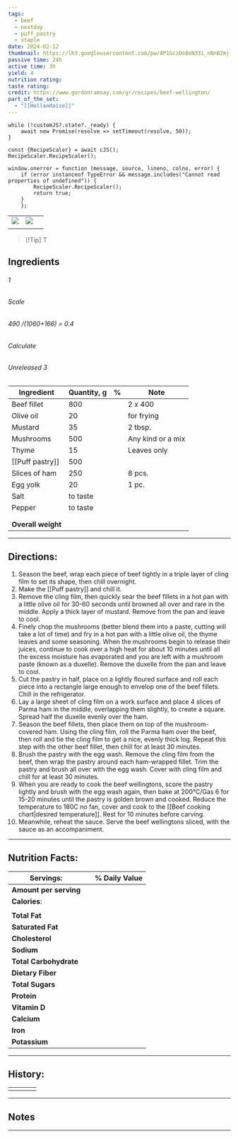 ```yaml
---
tags:
  - beef
  - nextday
  - puff_pastry
  - staple
date: 2024-02-12
thumbnail: https://lh3.googleusercontent.com/pw/AP1GczOo8oN33i_nNnBZmj-j-sTbn7GKVv1Dme5dGGDu6vKXc0bFELtbyb8APBmMfRL3MLEIyDWDfNwCUGK7RJC8e9a3ZKWasMrrU3YM5zwynuM3IMvc4uicbmA22zHlZQ1i7LdMPALtheRfMAlN3R-xBZnm=w1144-h858-s-no-gm?authuser=0
passive time: 24h
active time: 3h
yield: 4
nutrition rating: 
taste rating: 
credit: https://www.gordonramsay.com/gr/recipes/beef-wellington/
part_of_the_set:
  - "[[Hollandaise]]"
---
```

```dataviewjs
while (!customJS?.state?._ready) { 
	await new Promise(resolve => setTimeout(resolve, 50)); 
} 

const {RecipeScaler} = await cJS();
RecipeScaler.RecipeScaler();

window.onerror = function (message, source, lineno, colno, error) {
	if (error instanceof TypeError && message.includes("Cannot read properties of undefined")) {
		RecipeScaler.RecipeScaler();
		return true;
	}
    };
```

|                                                                                                                                                                                                                                      |                                                                                                                                                                                                                                      |     |
| ------------------------------------------------------------------------------------------------------------------------------------------------------------------------------------------------------------------------------------ | ------------------------------------------------------------------------------------------------------------------------------------------------------------------------------------------------------------------------------------ | --- |
| ![](https://lh3.googleusercontent.com/pw/AP1GczOFH05scAWb8qcCwTNwSpTmNmt2jo73GBCi1E6QTHA9_Jr4MY1ywGf8kuNKHAD35r763ppSNQBSFB682VSuwEnFmjuq_wNsATQ4v28MF7N6l5N-mJeI-5CCAqSHYeHOSLn0wOEIShouBE_3WFtRRrNz=w1144-h858-s-no-gm?authuser=0) | ![](https://lh3.googleusercontent.com/pw/AP1GczOo8oN33i_nNnBZmj-j-sTbn7GKVv1Dme5dGGDu6vKXc0bFELtbyb8APBmMfRL3MLEIyDWDfNwCUGK7RJC8e9a3ZKWasMrrU3YM5zwynuM3IMvc4uicbmA22zHlZQ1i7LdMPALtheRfMAlN3R-xBZnm=w1144-h858-s-no-gm?authuser=0) |     |
|                                                                                                                                                                                                                                      |                                                                                                                                                                                                                                      |     |

> [!Tip] T
## Ingredients

###### 1
###### Scale
###### 490 /(1060+166) = 0.4
###### Calculate
###### Unreleased 3

| Ingredient         | Quantity, g | %   | Note              |
| ------------------ | ----------- | --- | ----------------- |
| Beef fillet        | 800         |     | 2 x 400           |
| Olive oil          | 20          |     | for frying        |
| Mustard            | 35          |     | 2 tbsp.           |
| Mushrooms          | 500         |     | Any kind or a mix |
| Thyme              | 15          |     | Leaves only       |
| [[Puff pastry]]    | 500         |     |                   |
| Slices of ham      | 250         |     | 8 pcs.            |
| Egg yolk           | 20          |     | 1 pc.             |
| Salt               | to taste    |     |                   |
| Pepper             | to taste    |     |                   |
|                    |             |     |                   |
|                    |             |     |                   |
| **Overall weight** |             |     |                   |




---
## Directions:

1. Season the beef, wrap each piece of beef tightly in a triple layer of cling film to set its shape, then chill overnight.
2. Make the [[Puff pastry]] and chill it.
3. Remove the cling film, then quickly sear the beef fillets in a hot pan with a little olive oil for 30-60 seconds until browned all over and rare in the middle. Apply a thick layer of mustard. Remove from the pan and leave to cool.
4. Finely chop the mushrooms (better blend them into a paste, cutting will take a lot of time) and fry in a hot pan with a little olive oil, the thyme leaves and some seasoning. When the mushrooms begin to release their juices, continue to cook over a high heat for about 10 minutes until all the excess moisture has evaporated and you are left with a mushroom paste (known as a duxelle). Remove the duxelle from the pan and leave to cool.
5. Cut the pastry in half, place on a lightly floured surface and roll each piece into a rectangle large enough to envelop one of the beef fillets. Chill in the refrigerator.
5. Lay a large sheet of cling film on a work surface and place 4 slices of Parma ham in the middle, overlapping them slightly, to create a square. Spread half the duxelle evenly over the ham.
6. Season the beef fillets, then place them on top of the mushroom-covered ham. Using the cling film, roll the Parma ham over the beef, then roll and tie the cling film to get a nice, evenly thick log. Repeat this step with the other beef fillet, then chill for at least 30 minutes.
7. Brush the pastry with the egg wash. Remove the cling film from the beef, then wrap the pastry around each ham-wrapped fillet. Trim the pastry and brush all over with the egg wash. Cover with cling film and chill for at least 30 minutes.
10. When you are ready to cook the beef wellingtons, score the pastry lightly and brush with the egg wash again, then bake at 200°C/Gas 6 for 15-20 minutes until the pastry is golden brown and cooked. Reduce the temperature to 180C no fan, cover and cook to the [[Beef cooking chart|desired temperature]]. Rest for 10 minutes before carving.
11. Meanwhile, reheat the sauce. Serve the beef wellingtons sliced, with the sauce as an accompaniment.

---
## Nutrition Facts:

| **Servings:**          |       | % Daily Value |
| ---------------------- | ----- | ------------- |
| **Amount per serving** |       |               |
| **Calories**:          |       |               |
|                        |       |               |
| **Total Fat**          |       |               |
| **Saturated Fat**      |       |               |
| **Cholesterol**        |       |               |
| **Sodium**             |       |               |
| **Total Carbohydrate** |       |               |
| **Dietary Fiber**      |       |               |
| **Total Sugars**       |       |               |
| **Protein**            |       |               |
| **Vitamin D**          |       |               |
| **Calcium**            |       |               |
| **Iron**               |       |               |
| **Potassium**          |       |               |

---
## History:

|     |                   |                   |                   |
| --- | ----------------- | ----------------- | ----------------- |
|     |                   |                   |                   |


---
## Notes


>

---



